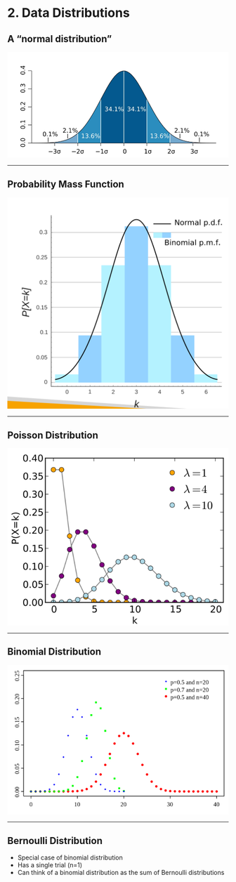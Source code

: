 # 2. Data Distributions

## A “normal distribution”

![2%20Data%20Distributions%20785b863b16fa4f00a8070e387fb57943/Untitled.png](2%20Data%20Distributions%20785b863b16fa4f00a8070e387fb57943/Untitled.png)

---

## Probability Mass Function

![2%20Data%20Distributions%20785b863b16fa4f00a8070e387fb57943/Untitled%201.png](2%20Data%20Distributions%20785b863b16fa4f00a8070e387fb57943/Untitled%201.png)

---

## Poisson Distribution

![2%20Data%20Distributions%20785b863b16fa4f00a8070e387fb57943/Untitled%202.png](2%20Data%20Distributions%20785b863b16fa4f00a8070e387fb57943/Untitled%202.png)

---

## Binomial Distribution

![2%20Data%20Distributions%20785b863b16fa4f00a8070e387fb57943/Untitled%203.png](2%20Data%20Distributions%20785b863b16fa4f00a8070e387fb57943/Untitled%203.png)

---

## Bernoulli Distribution

- Special case of binomial distribution
- Has a single trial (n=1)
- Can think of a binomial distribution as the sum of Bernoulli distributions